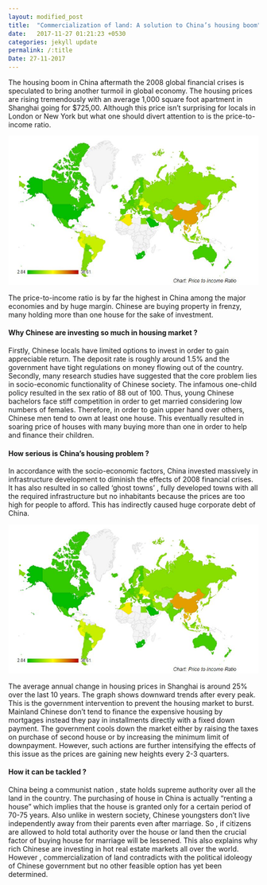 ```yaml
---
layout: modified_post
title:  "Commercialization of land: A solution to China’s housing boom"
date:   2017-11-27 01:21:23 +0530
categories: jekyll update
permalink: /:title
Date: 27-11-2017
---
```


The housing boom in China aftermath the 2008 global financial crises is speculated to bring another turmoil in global economy. 
The housing prices are rising tremendously with an average 1,000 square foot apartment in Shanghai going for $725,00. 
Although this price isn’t surprising for locals in London or New York but what one should divert attention to is the price-to-income ratio.

![Price-income](/assets/images/price-toincome.jpg)

The price-to-income ratio is by far the highest in China among the major economies and by huge margin. Chinese are buying property in frenzy, many holding more than one house for the sake of investment.  


#### Why Chinese are investing so much in housing market ?


Firstly, Chinese locals have limited options to invest in order to gain appreciable return. The deposit rate is roughly around 1.5% and the government have tight regulations on money flowing out of the country. Secondly, many research studies have suggested that the core problem lies in socio-economic functionality of Chinese society. The infamous one-child policy resulted in the sex ratio of 88 out of 100. Thus, young Chinese bachelors face stiff competition in order to get married considering low numbers of females. Therefore, in order to gain upper hand over others, Chinese men tend to own at least one house. This eventually resulted in soaring price of houses with many buying more than one in order to help and finance their children.

#### How serious is China’s housing problem ?


In accordance with the socio-economic factors, China invested massively in infrastructure development to diminish the effects of 2008 financial crises. It has also resulted in so called ‘ghost towns’ , fully developed towns with all the required infrastructure but no inhabitants because the prices are too high for people to afford. This has indirectly caused huge corporate debt of China.

![Deposit_rate](/assets/images/price-toincome.jpg)

The average annual change in housing prices in Shanghai is around 25% over the last 10 years. The graph shows downward trends after every peak. This is the government intervention to prevent the housing market to burst. Mainland Chinese don’t tend to finance the expensive housing by mortgages instead they pay in installments directly with a fixed down payment. The government cools down the market either by raising the taxes on purchase of second house or by increasing the minimum limit of downpayment. However, such actions are further intensifying the effects of this issue as the prices are gaining new heights every 2-3 quarters.

#### How it can be tackled ?

China being a communist nation , state holds supreme authority over all the land in the country. The purchasing of house in China is actually “renting a house” which implies that the house is granted only for a certain period of 70-75 years. Also unlike in western society, Chinese youngsters don’t live independently away from their parents even after marriage. So , if citizens are allowed to hold total authority over the house or land then the crucial factor of buying house for marriage will be lessened. This also explains why rich Chinese are investing in hot real estate markets all over the world. However , commercialization of land contradicts with the political idoleogy of Chinese government but no other feasible option has yet been determined.